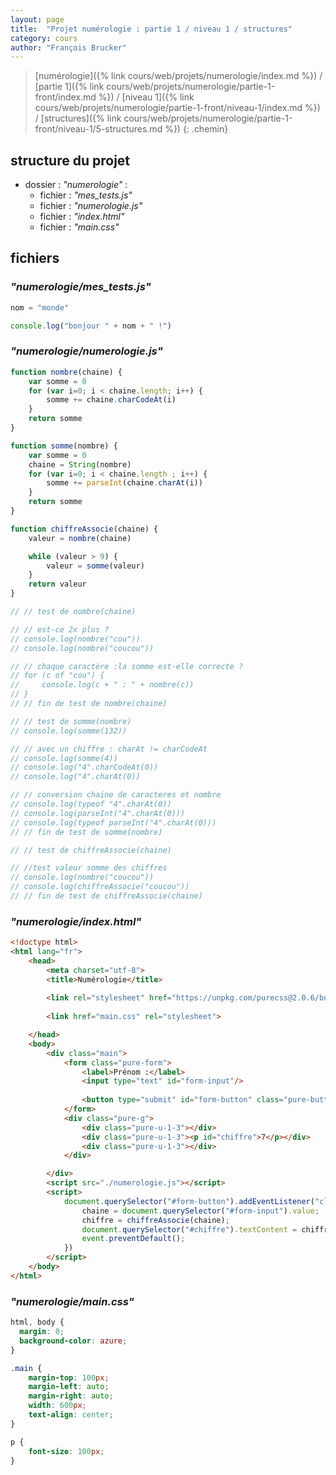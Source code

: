 ```yaml
---
layout: page
title:  "Projet numérologie : partie 1 / niveau 1 / structures"
category: cours
author: "François Brucker"
---
```


> [numérologie]({% link cours/web/projets/numerologie/index.md %}) / [partie 1]({% link cours/web/projets/numerologie/partie-1-front/index.md %}) / [niveau 1]({% link cours/web/projets/numerologie/partie-1-front/niveau-1/index.md %}) / [structures]({% link cours/web/projets/numerologie/partie-1-front/niveau-1/5-structures.md %})
{: .chemin}

## structure du projet

* dossier : *"numerologie"* :
  * fichier : *"mes_tests.js"*
  * fichier : *"numerologie.js"*
  * fichier : *"index.html"*
  * fichier : *"main.css"*

## fichiers

### *"numerologie/mes_tests.js"*

```javascript
nom = "monde"

console.log("bonjour " + nom + " !")
```

### *"numerologie/numerologie.js"*

```javascript
function nombre(chaine) {
    var somme = 0
    for (var i=0; i < chaine.length; i++) {
        somme += chaine.charCodeAt(i)
    }
    return somme
}

function somme(nombre) {
    var somme = 0
    chaine = String(nombre)
    for (var i=0; i < chaine.length ; i++) {
        somme += parseInt(chaine.charAt(i))
    }
    return somme
}

function chiffreAssocie(chaine) {
    valeur = nombre(chaine)

    while (valeur > 9) {
        valeur = somme(valeur)
    }
    return valeur
}

// // test de nombre(chaine)

// // est-ce 2x plus ?
// console.log(nombre("cou"))
// console.log(nombre("coucou"))

// // chaque caractère :la somme est-elle correcte ?
// for (c of "cou") { 
//     console.log(c + " : " + nombre(c))
// }
// // fin de test de nombre(chaine)

// // test de somme(nombre)
// console.log(somme(132))

// // avec un chiffre : charAt != charCodeAt
// console.log(somme(4))
// console.log("4".charCodeAt(0))
// console.log("4".charAt(0))

// // conversion chaine de caracteres et nombre
// console.log(typeof "4".charAt(0))
// console.log(parseInt("4".charAt(0)))
// console.log(typeof parseInt("4".charAt(0)))
// // fin de test de somme(nombre)

// // test de chiffreAssocie(chaine)

// //test valeur somme des chiffres
// console.log(nombre("coucou"))
// console.log(chiffreAssocie("coucou"))
// // fin de test de chiffreAssocie(chaine)
```

### *"numerologie/index.html"*

```html
<!doctype html>
<html lang="fr">
    <head>
        <meta charset="utf-8">
        <title>Numérologie</title>
        
        <link rel="stylesheet" href="https://unpkg.com/purecss@2.0.6/build/pure-min.css" integrity="sha384-Uu6IeWbM+gzNVXJcM9XV3SohHtmWE+3VGi496jvgX1jyvDTXfdK+rfZc8C1Aehk5" crossorigin="anonymous">
        
        <link href="main.css" rel="stylesheet">

    </head>
    <body>
        <div class="main">
            <form class="pure-form">
                <label>Prénom :</label>
                <input type="text" id="form-input"/>
            
                <button type="submit" id="form-button" class="pure-button pure-button-primary">Envoi</button>
            </form>
            <div class="pure-g">
                <div class="pure-u-1-3"></div>
                <div class="pure-u-1-3"><p id="chiffre">7</p></div>
                <div class="pure-u-1-3"></div>
            </div>

        </div>
        <script src="./numerologie.js"></script>
        <script>
            document.querySelector("#form-button").addEventListener("click", (event) => {
                chaine = document.querySelector("#form-input").value;
                chiffre = chiffreAssocie(chaine);
                document.querySelector("#chiffre").textContent = chiffre;
                event.preventDefault();
            })
        </script>
    </body>
</html>
```

### *"numerologie/main.css"*

```css
html, body {
  margin: 0;
  background-color: azure;
}

.main {
    margin-top: 100px;
    margin-left: auto;
    margin-right: auto;
    width: 600px;
    text-align: center;
}

p {
    font-size: 100px;
}
```

